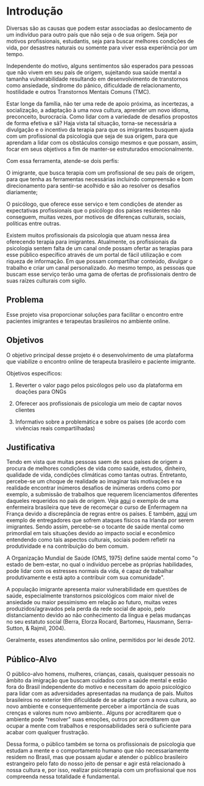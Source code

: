 # Introdução

Diversas são as causas que podem estar associadas ao deslocamento de um indivíduo para outro país que não seja o de sua origem. Seja por motivos profissionais, estudantis, seja para buscar melhores condições de vida, por desastres naturais ou somente para viver essa experiência por um tempo.  

Independente do motivo, alguns sentimentos são esperados para pessoas que não vivem em seu país de origem, sujeitando sua saúde mental a tamanha vulnerabilidade resultando em desenvolvimento de transtornos como ansiedade, síndrome do pânico, dificuldade de relacionamento, hostilidade e outros Transtornos Mentais Comuns (TMC). 

Estar longe da família, não ter uma rede de apoio próxima, as incertezas, a socialização, a adaptação à uma nova cultura, aprender um novo idioma, preconceito, burocracia. Como lidar com a variedade de desafios propostos de forma efetiva e sã?  Haja vista tal situação, torna-se necessária a divulgação e o incentivo da terapia  para que os imigrantes busquem ajuda com um profissional da psicologia que seja de sua origem, para que aprendam a lidar com os obstáculos consigo mesmos e que possam, assim, focar em seus objetivos a fim de manter-se estruturados emocionalmente.  

 

Com essa ferramenta, atende-se dois perfis:  

O imigrante, que busca terapia com um profissional de seu país de origem, para que tenha as ferramentas necessárias incluindo compreensão e bom direcionamento para sentir-se acolhido e são ao resolver os desafios diariamente; 

O psicólogo, que oferece esse serviço e tem condições de atender as expectativas profissionais que o psicólogo dos países residentes não conseguem, muitas vezes, por motivos de diferenças culturais, sociais, políticas entre outras.   

  

Existem muitos profissionais da psicologia que atuam nessa área  oferecendo terapia para imigrantes.  Atualmente, os profissionais da psicologia sentem falta de um canal onde possam ofertar as terapias para esse público específico através de um portal de fácil utilização e com riqueza de informação. Em que possam compartilhar conteúdo, divulgar o trabalho e criar um canal personalizado. Ao mesmo tempo, as pessoas que buscam esse serviço terão uma gama de ofertas de profissionais dentro de suas raízes culturais com sigilo. 

## Problema
Esse projeto visa proporcionar soluções para facilitar o encontro entre pacientes imigrantes e terapeutas brasileiros no ambiente online. 

 

## Objetivos

O objetivo principal desse projeto é o desenvolvimento de uma plataforma que viabilize o encontro online de terapeuta brasileiro e paciente imigrante. 

Objetivos específicos: 

1. Reverter o valor pago pelos psicólogos pelo uso da plataforma em doações para ONGs 

2. Oferecer aos profissionais de psicologia um meio de captar novos clientes 

3. Informativo sobre a problemática e sobre os países (de acordo com vivências reais compartilhadas) 


## Justificativa

Tendo em vista que muitas pessoas saem de seus países de origem a procura de melhores condições de vida como saúde, estudos, dinheiro, qualidade de vida, condições climáticas como tantas outras. Entretanto, percebe-se um choque de realidade ao imaginar tais motivações e na realidade encontrar inúmeros desafios de inúmeras ordens como por exemplo, a submissão de trabalhos que requerem licenciamentos diferentes daqueles requeridos no país de origem. Veja [aqui]([url](https://www.rfi.fr/br/fran%C3%A7a/20201120-em-tempos-de-covid-eles-deviam-autorizar-diz-enfermeira-brasileira-impedida-de-trabalhar-na-fran%C3%A7a)) o exemplo de uma enfermeira brasileira que teve de recomeçar o curso de Enfermagem na França devido a discrepância de regras entre os países. E também, [aqui]([url](https://www.youtube.com/watch?v=vsVZTLgTx58)) um exemplo de entregadores que sofrem ataques físicos na Irlanda por serem imigrantes. Sendo assim, percebe-se o tocante de saúde mental como primordial em tais situações devido ao impacto social e econômico entendendo como tais aspectos culturais, sociais podem refletir na produtividade e na contribuição do bem comum.    

A Organização Mundial de Saúde (OMS, 1975) define saúde mental como "o estado de bem-estar, no qual o indivíduo percebe as próprias habilidades, pode lidar com os estresses normais da vida, é capaz de trabalhar produtivamente e está apto a contribuir com sua comunidade".   

A população imigrante apresenta maior vulnerabilidade em questões de saúde, especialmente transtornos psicológicos com maior nível de ansiedade ou maior pessimismo em relação ao futuro, muitas vezes produzidos/agravados pela perda da rede social de apoio, pelo distanciamento devido ao não conhecimento da língua e pelas mudanças no seu estatuto social (Berra, Elorza Rocard, Bartomeu, Hausmann, Serra- Sutton, & Rajmil, 2004). 

Geralmente, esses atendimentos são online, permitidos por lei desde 2012. 

## Público-Alvo

O público-alvo homens, mulheres, crianças, casais, quaisquer pessoais no âmbito da imigração que buscam cuidados com a saúde mental e estão fora do Brasil independente do motivo  e necessitam do apoio psicológico para lidar com as adversidades apresentadas na mudança de país.  Muitos brasileiros no exterior têm dificuldade de se adaptar com a nova cultura, ao novo ambiente e consequentemente perceber a importância de suas crenças e valores num novo ambiente.. Alguns por acreditarem que o ambiente pode “resolver” suas emoções, outros por acreditarem que ocupar a mente com trabalhos e responsabilidades será o suficiente para acabar com qualquer frustração. 

Dessa forma, o público também se torna os profissionais de psicologia que estudam a mente e o comportamento humano que não necessariamente residem no Brasil, mas que possam ajudar e atender o público brasileiro estrangeiro pelo fato do nosso jeito de pensar e agir está relacionado à nossa cultura e, por isso, realizar psicoterapia com um profissional que nos compreenda nessa totalidade é fundamental. 
